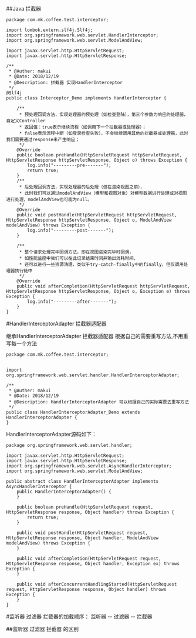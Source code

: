 ##Java 拦截器

	package com.mk.coffee.test.interceptor;

	import lombok.extern.slf4j.Slf4j;
	import org.springframework.web.servlet.HandlerInterceptor;
	import org.springframework.web.servlet.ModelAndView;
	
	import javax.servlet.http.HttpServletRequest;
	import javax.servlet.http.HttpServletResponse;
	
	/**
	 * @Auther: makui
	 * @Date: 2018/12/19
	 * @Description: 拦截器 实现HandlerInterceptor
	 */
	@Slf4j
	public class Interceptor_Demo implements HandlerInterceptor {
	
	    /**
	     * 预处理回调方法，实现处理器的预处理（如检查登陆），第三个参数为响应的处理器，自定义Controller
	     * 返回值：true表示继续流程（如调用下一个拦截器或处理器）；
	     * false表示流程中断（如登录检查失败），不会继续调用其他的拦截器或处理器，此时我们需要通过response来产生响应；
	     */
	    @Override
	    public boolean preHandle(HttpServletRequest httpServletRequest, HttpServletResponse httpServletResponse, Object o) throws Exception {
	        log.info("---------pre-------");
	        return true;
	    }
	    /**
	     * 后处理回调方法，实现处理器的后处理（但在渲染视图之前），
	     * 此时我们可以通过modelAndView（模型和视图对象）对模型数据进行处理或对视图进行处理，modelAndView也可能为null。
	     */
	    @Override
	    public void postHandle(HttpServletRequest httpServletRequest, HttpServletResponse httpServletResponse, Object o, ModelAndView modelAndView) throws Exception {
	        log.info("---------post-------");
	    }
	
	    /**
	     * 整个请求处理完毕回调方法，即在视图渲染完毕时回调，
	     * 如性能监控中我们可以在此记录结束时间并输出消耗时间，
	     * 还可以进行一些资源清理，类似于try-catch-finally中的finally，但仅调用处理器执行链中
	     */
	    @Override
	    public void afterCompletion(HttpServletRequest httpServletRequest, HttpServletResponse httpServletResponse, Object o, Exception e) throws Exception {
	        log.info("---------after-------");
	    }
	}
#HandlerInterceptorAdapter 拦截器适配器

继承HandlerInterceptorAdapter 拦截器适配器 根据自己的需要重写方法,不用重写每一个方法

	package com.mk.coffee.test.interceptor;
	
	
	import org.springframework.web.servlet.handler.HandlerInterceptorAdapter;
	
	/**
	 * @Auther: makui
	 * @Date: 2018/12/19
	 * @Description: HandlerInterceptorAdapter 可以根据自己的实际需要去重写方法
	 */
	public class HandlerInterceptorAdapter_Demo extends HandlerInterceptorAdapter {
	}


HandlerInterceptorAdapter源码如下：


	
	package org.springframework.web.servlet.handler;
	
	import javax.servlet.http.HttpServletRequest;
	import javax.servlet.http.HttpServletResponse;
	import org.springframework.web.servlet.AsyncHandlerInterceptor;
	import org.springframework.web.servlet.ModelAndView;
	
	public abstract class HandlerInterceptorAdapter implements AsyncHandlerInterceptor {
	    public HandlerInterceptorAdapter() {
	    }
	
	    public boolean preHandle(HttpServletRequest request, HttpServletResponse response, Object handler) throws Exception {
	        return true;
	    }
	
	    public void postHandle(HttpServletRequest request, HttpServletResponse response, Object handler, ModelAndView modelAndView) throws Exception {
	    }
	
	    public void afterCompletion(HttpServletRequest request, HttpServletResponse response, Object handler, Exception ex) throws Exception {
	    }
	
	    public void afterConcurrentHandlingStarted(HttpServletRequest request, HttpServletResponse response, Object handler) throws Exception {
	    }
	}


#监听器 过滤器 拦截器的加载顺序： 监听器 -- 过滤器 -- 拦截器

##监听器 过滤器 拦截器 的区别

	